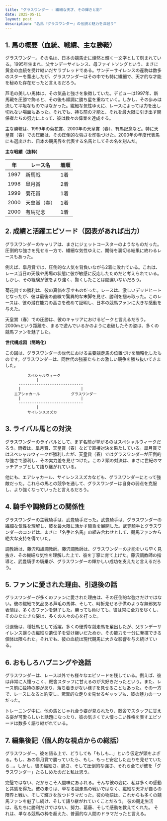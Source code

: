 ```yaml
---
title: "グラスワンダー - 繊細な天才、その輝きと影"
date: 2025-05-11
layout: post
description: "名馬『グラスワンダー』の伝説と魅力を深堀り"
---
```


## 1. 馬の概要（血統、戦績、主な勝鞍）

グラスワンダー。その名は、日本の競馬史に燦然と輝く一文字として刻まれている。1995年生まれ、父サンデーサイレンス、母ファイトソングという、まさに黄金の血統を受け継いだサラブレッドである。サンデーサイレンスの産駒は数多のスターを輩出したが、グラスワンダーはその中でも特に繊細で、天才的な才能を秘めた存在だったと言えるだろう。

芦毛の美しい馬体は、その気品と強さを象徴していた。デビューは1997年、新馬戦を圧勝で飾ると、その後も順調に勝ち星を重ねていく。しかし、その歩みは決して平坦なものではなかった。繊細な気性ゆえに、レースによっては力を出し切れない場面もあった。それでも、持ち前の才能と、それを最大限に引き出す関係者たちの努力によって、彼は数々の偉業を達成する。

主な勝鞍は、1999年の菊花賞、2000年の天皇賞（春）、有馬記念など。特に天皇賞（春）での圧勝は、その圧倒的な強さを印象づけた。2000年の年度代表馬にも選出され、日本の競馬界を代表する名馬としてその名を刻んだ。

**主な戦績（抜粋）**

| 年 | レース名          | 着順 |
|---|-----------------|-----|
| 1997 | 新馬戦            | 1着 |
| 1998 | 皐月賞            | 2着 |
| 1999 | 菊花賞            | 1着 |
| 2000 | 天皇賞（春）      | 1着 |
| 2000 | 有馬記念          | 1着 |


## 2. 成績と活躍エピソード（図表があれば出力）

グラスワンダーのキャリアは、まさにジェットコースターのようなものだった。圧倒的な強さを見せる一方で、繊細な気性ゆえに、期待を裏切る結果に終わるレースもあった。

例えば、皐月賞では、圧倒的な人気を背負いながら2着に敗れている。これは、レース当日の天候や馬場の状態に彼が敏感に反応したためだと考えられている。しかし、その経験が彼をより強く、賢くしたことは間違いないだろう。

菊花賞での勝利は、彼の真価を示すものだった。レースは、激しいデッドヒートとなったが、彼は最後の直線で驚異的な末脚を見せ、勝利を掴み取った。このレースは、彼の潜在能力の高さを改めて証明し、日本の競馬ファンに大きな感動を与えた。

天皇賞（春）での圧勝は、彼のキャリアにおけるピークと言えるだろう。2000mという距離を、まるで遊んでいるかのように走破したその姿は、多くの競馬ファンを魅了した。

**世代構成図（簡略化）**

この図は、グラスワンダーの世代における主要競走馬の位置づけを簡略化したものです。グラスワンダーは、同世代の強豪たちとの激しい競争を勝ち抜いてきました。


```
          スペシャルウィーク
              |
      -----------------------------
      |                           |
    エアシャカール              グラスワンダー
      |                           |
      -----------------------------
              |
          サイレンススズカ
```


## 3. ライバル馬との対決

グラスワンダーのライバルとして、まず名前が挙がるのはスペシャルウィークだろう。両者は、皐月賞、天皇賞（春）などで直接対決を果たしている。皐月賞ではスペシャルウィークが勝利したが、天皇賞（春）ではグラスワンダーが圧倒的な強さで勝利し、その実力差を見せつけた。この２頭の対決は、まさに世紀のマッチアップとして語り継がれている。

他にも、エアシャカール、サイレンススズカなども、グラスワンダーにとって強敵だった。これらの馬との競争を通して、グラスワンダーは自身の弱点を克服し、より強くなっていったと言えるだろう。


## 4. 騎手や調教師との関係性

グラスワンダーの主戦騎手は、武豊騎手だった。武豊騎手は、グラスワンダーの繊細な気性を理解し、彼を最大限に活かす騎乗を展開した。武豊騎手とグラスワンダーのコンビは、まさに「名手と名馬」の組み合わせとして、競馬ファンから絶大な支持を得ていた。

調教師は、藤沢和雄調教師。藤沢調教師は、グラスワンダーの才能をいち早く見抜き、その繊細な気性を理解した上で、彼を丁寧に育て上げた。藤沢調教師の指導と、武豊騎手の騎乗が、グラスワンダーの輝かしい成功を支えたと言えるだろう。


## 5. ファンに愛された理由、引退後の話

グラスワンダーが多くのファンに愛された理由は、その圧倒的な強さだけではない。彼の繊細で気品ある芦毛の馬体、そして、時折見せる子供のような無邪気な表情は、多くのファンを魅了した。勝っても負けても、彼は常に全力を尽くし、そのひたむきな姿は、多くの人々の心を打った。

引退後は、種牡馬として活躍。多くの優秀な競走馬を輩出したが、父サンデーサイレンス譲りの繊細な遺伝子を受け継いだためか、その能力を十分に発揮できる個体は限られた。それでも、彼の血統は現代競馬に大きな影響を与え続けている。


## 6. おもしろハプニングや逸話

グラスワンダーは、レース以外でも様々なエピソードを残している。例えば、彼は非常に人懐っこく、厩舎スタッフに甘えるのが大好きだったという。また、レース前に独特の癖があり、落ち着きがない様子を見せることもあった。その一方で、レースになると豹変し、驚異的な走りを見せるギャップも、彼の魅力の一つだった。

トレーニング中に、他の馬とじゃれ合う姿が見られたり、厩舎でスタッフに甘える姿が可愛らしいと話題になったり、彼の気さくで人懐っこい性格を表すエピソードは数多く語り継がれている。


## 7. 編集後記（個人的な視点からの総括）

グラスワンダー。彼を語る上で、どうしても「もしも…」という仮定が頭をよぎる。もし、あの皐月賞で勝っていたら、もし、もっと安定した走りを見せていたら…。しかし、彼の繊細さ、脆さ、そして圧倒的な強さ、それら全てが彼を「グラスワンダー」たらしめたのだと私は思う。

完璧ではない、だからこそ人間味にあふれる。そんな彼の姿に、私は多くの感動と共感を得た。彼の走りは、単なる競走馬の戦いではなく、繊細な天才が自らの限界と戦い、そして輝きを放つドラマだった。彼の物語は、これからも多くの競馬ファンを魅了し続け、そして語り継がれていくことだろう。  彼の競走生活は、私たちに勝利だけではない、努力、葛藤、そして感動を教えてくれた。  それは、単なる競馬の枠を超えた、普遍的な人間のドラマだったと言える。
